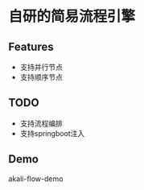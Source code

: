 # 自研的简易流程引擎

## Features
- 支持并行节点
- 支持顺序节点

## TODO
- 支持流程编排
- 支持springboot注入

## Demo
akali-flow-demo
